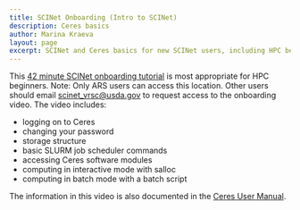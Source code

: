 ```yaml
---
title: SCINet Onboarding (Intro to SCINet)
description: Ceres basics
author: Marina Kraeva
layout: page
excerpt: SCINet and Ceres basics for new SCINet users, including HPC beginners
---
```


This [42 minute SCINet onboarding tutorial](https://web.microsoftstream.com/video/f22c4659-40fd-4546-bbf5-4add649a870e) is most appropriate for HPC beginners. Note: Only ARS users can access this location. Other users should email scinet_vrsc@usda.gov to request access to the onboarding video. The video includes:
- logging on to Ceres
- changing your password
- storage structure
- basic SLURM job scheduler commands
- accessing Ceres software modules
- computing in interactive mode with salloc
- computing in batch mode with a batch script

The information in this video is also documented in the [Ceres User Manual](/guide/ceres/).
